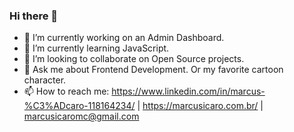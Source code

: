 ### Hi there 👋

- 🔭 I’m currently working on an Admin Dashboard.
- 🌱 I’m currently learning JavaScript.
- 👯 I’m looking to collaborate on Open Source projects.
- 💬 Ask me about Frontend Development. Or my favorite cartoon character.
- 📫 How to reach me: https://www.linkedin.com/in/marcus-%C3%ADcaro-118164234/ | https://marcusicaro.com.br/ | marcusicaromc@gmail.com

<!--
**marcusicaro/marcusicaro** is a ✨ _special_ ✨ repository because its `README.md` (this file) appears on your GitHub profile.

Here are some ideas to get you started:

- 🔭 I’m currently working on ...
- 🌱 I’m currently learning ...
- 👯 I’m looking to collaborate on ...
- 🤔 I’m looking for help with ...
- 💬 Ask me about ...
- 📫 How to reach me: ...
- 😄 Pronouns: ...
- ⚡ Fun fact: ...
-->
